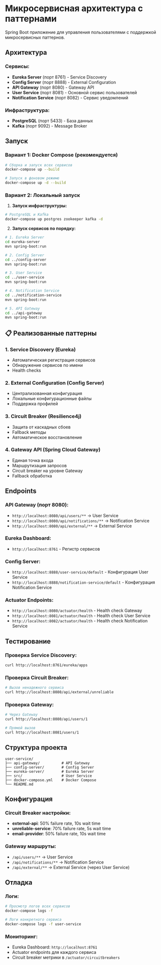 # Микросервисная архитектура с паттернами

Spring Boot приложение для управления пользователями с поддержкой микросервисных паттернов.

## Архитектура

### Сервисы:
- **Eureka Server** (порт 8761) - Service Discovery
- **Config Server** (порт 8888) - External Configuration
- **API Gateway** (порт 8080) - Gateway API
- **User Service** (порт 8081) - Основной сервис пользователей
- **Notification Service** (порт 8082) - Сервис уведомлений

### Инфраструктура:
- **PostgreSQL** (порт 5433) - База данных
- **Kafka** (порт 9092) - Message Broker

## Запуск

### Вариант 1: Docker Compose (рекомендуется)

```bash
# Сборка и запуск всех сервисов
docker-compose up --build

# Запуск в фоновом режиме
docker-compose up -d --build
```

### Вариант 2: Локальный запуск

1. **Запуск инфраструктуры:**
```bash
# PostgreSQL и Kafka
docker-compose up postgres zookeeper kafka -d
```

2. **Запуск сервисов по порядку:**
```bash
# 1. Eureka Server
cd eureka-server
mvn spring-boot:run

# 2. Config Server
cd ../config-server
mvn spring-boot:run

# 3. User Service
cd ../user-service
mvn spring-boot:run

# 4. Notification Service
cd ../notification-service
mvn spring-boot:run

# 5. API Gateway
cd ../api-gateway
mvn spring-boot:run
```

## 📋 Реализованные паттерны

### 1. **Service Discovery (Eureka)**
- Автоматическая регистрация сервисов
- Обнаружение сервисов по имени
- Health checks

### 2. **External Configuration (Config Server)**
- Централизованная конфигурация
- Локальные конфигурационные файлы
- Поддержка профилей

### 3. **Circuit Breaker (Resilience4j)**
- Защита от каскадных сбоев
- Fallback методы
- Автоматическое восстановление

### 4. **Gateway API (Spring Cloud Gateway)**
- Единая точка входа
- Маршрутизация запросов
- Circuit breaker на уровне Gateway
- Fallback обработка

## Endpoints

### API Gateway (порт 8080):
- `http://localhost:8080/api/users/**` → User Service
- `http://localhost:8080/api/notifications/**` → Notification Service
- `http://localhost:8080/api/external/**` → External Service

### Eureka Dashboard:
- `http://localhost:8761` - Регистр сервисов

### Config Server:
- `http://localhost:8888/user-service/default` - Конфигурация User Service
- `http://localhost:8888/notification-service/default` - Конфигурация Notification Service

### Actuator Endpoints:
- `http://localhost:8080/actuator/health` - Health check Gateway
- `http://localhost:8081/actuator/health` - Health check User Service
- `http://localhost:8082/actuator/health` - Health check Notification Service

## Тестирование

### Проверка Service Discovery:
```bash
curl http://localhost:8761/eureka/apps
```

### Проверка Circuit Breaker:
```bash
# Вызов ненадежного сервиса
curl http://localhost:8080/api/external/unreliable
```

### Проверка Gateway:
```bash
# Через Gateway
curl http://localhost:8080/api/users/1

# Прямой вызов
curl http://localhost:8081/users/1
```

## Структура проекта

```
user-service/
├── api-gateway/          # API Gateway
├── config-server/        # Config Server
├── eureka-server/        # Eureka Server
├── src/                  # User Service
├── docker-compose.yml    # Docker Compose
└── README.md
```

## Конфигурация

### Circuit Breaker настройки:
- **external-api**: 50% failure rate, 10s wait time
- **unreliable-service**: 70% failure rate, 5s wait time
- **email-provider**: 50% failure rate, 10s wait time

### Gateway маршруты:
- `/api/users/**` → User Service
- `/api/notifications/**` → Notification Service
- `/api/external/**` → External Service (через User Service)

## Отладка

### Логи:
```bash
# Просмотр логов всех сервисов
docker-compose logs -f

# Логи конкретного сервиса
docker-compose logs -f user-service
```

### Мониторинг:
- Eureka Dashboard: `http://localhost:8761`
- Actuator endpoints для каждого сервиса
- Circuit breaker метрики в `/actuator/circuitbreakers`
